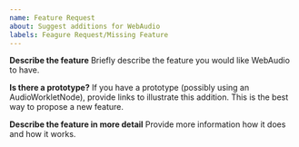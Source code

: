 ```yaml
---
name: Feature Request
about: Suggest additions for WebAudio
labels: Feagure Request/Missing Feature
---
```

**Describe the feature**
Briefly describe the feature you would like WebAudio to have.

**Is there a prototype?**
If you have a prototype (possibly using an AudioWorkletNode), provide links to illustrate this addition.  This is the best way to propose a new feature.

**Describe the feature in more detail**
Provide more information how it does and how it works.

